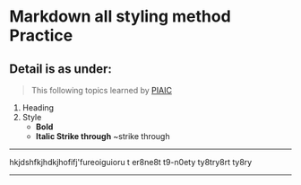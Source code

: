 # Markdown all styling method Practice 
## Detail is as under:

> This following topics learned by [PIAIC](https://www.piaic.org/)

1. Heading
2. Style
    - **Bold**
    - __Italic Strike through__
~strike through
***
hkjdshfkjhdkjhofifj'fureoiguioru t
er8ne8t
t9-n0ety
ty8try8rt
ty8ry
***